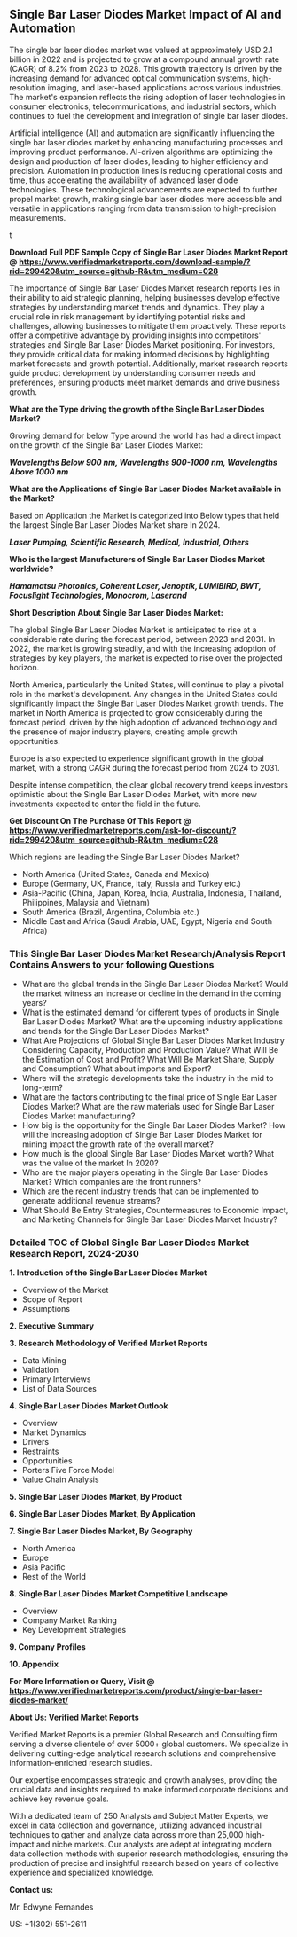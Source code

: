 <h2>Single Bar Laser Diodes Market Impact of AI and Automation</h2><p>The single bar laser diodes market was valued at approximately USD 2.1 billion in 2022 and is projected to grow at a compound annual growth rate (CAGR) of 8.2% from 2023 to 2028. This growth trajectory is driven by the increasing demand for advanced optical communication systems, high-resolution imaging, and laser-based applications across various industries. The market's expansion reflects the rising adoption of laser technologies in consumer electronics, telecommunications, and industrial sectors, which continues to fuel the development and integration of single bar laser diodes.</p><p>Artificial intelligence (AI) and automation are significantly influencing the single bar laser diodes market by enhancing manufacturing processes and improving product performance. AI-driven algorithms are optimizing the design and production of laser diodes, leading to higher efficiency and precision. Automation in production lines is reducing operational costs and time, thus accelerating the availability of advanced laser diode technologies. These technological advancements are expected to further propel market growth, making single bar laser diodes more accessible and versatile in applications ranging from data transmission to high-precision measurements.</p>t</p><p id="" class=""><strong>Download Full PDF Sample Copy of Single Bar Laser Diodes Market Report @ <a href="https://www.verifiedmarketreports.com/download-sample/?rid=299420&utm_source=github-R&utm_medium=028" target="_blank">https://www.verifiedmarketreports.com/download-sample/?rid=299420&utm_source=github-R&utm_medium=028</a></strong></p><p>The importance of&nbsp;Single Bar Laser Diodes Market research reports lies in their ability to aid strategic planning, helping businesses develop effective strategies by understanding market trends and dynamics. They play a crucial role in risk management by identifying potential risks and challenges, allowing businesses to mitigate them proactively. These reports offer a competitive advantage by providing insights into competitors' strategies and Single Bar Laser Diodes Market positioning. For investors, they provide critical data for making informed decisions by highlighting market forecasts and growth potential. Additionally, market research reports guide product development by understanding consumer needs and preferences, ensuring products meet market demands and drive business growth.</p><p><strong>What are the&nbsp;Type driving the growth of the Single Bar Laser Diodes Market?</strong></p><p id="" class="">Growing demand for below Type around the world has had a direct impact on the growth of the Single Bar Laser Diodes Market:</p><em><strong>Wavelengths Below 900 nm, Wavelengths 900-1000 nm, Wavelengths Above 1000 nm</strong></em></p><strong>What are the&nbsp;Applications&nbsp;of Single Bar Laser Diodes Market available in the Market?</strong></p><p id="" class="">Based on Application the Market is categorized into Below types that held the largest Single Bar Laser Diodes Market share In 2024.</p><em><strong>Laser Pumping, Scientific Research, Medical, Industrial, Others</strong></em></p><strong>Who is the largest Manufacturers of Single Bar Laser Diodes Market worldwide?</strong></p><p><em><strong>Hamamatsu Photonics, Coherent Laser, Jenoptik, LUMIBIRD, BWT, Focuslight Technologies, Monocrom, Laserand</strong></em></p><p id="" class=""><strong>Short Description About Single Bar Laser Diodes Market:</strong></p><p>The global Single Bar Laser Diodes Market is anticipated to rise at a considerable rate during the forecast period, between 2023 and 2031. In 2022, the market is growing steadily, and with the increasing adoption of strategies by key players, the market is expected to rise over the projected horizon.</p><p>North America, particularly the United States, will continue to play a pivotal role in the market's development. Any changes in the United States could significantly impact the Single Bar Laser Diodes Market growth trends. The market in North America is projected to grow considerably during the forecast period, driven by the high adoption of advanced technology and the presence of major industry players, creating ample growth opportunities.</p><p>Europe is also expected to experience significant growth in the global market, with a strong CAGR during the forecast period from 2024 to 2031.</p><p>Despite intense competition, the clear global recovery trend keeps investors optimistic about the Single Bar Laser Diodes Market, with more new investments expected to enter the field in the future.</p><p id="" class=""><strong>Get Discount On The Purchase Of This Report @ <a href="https://www.verifiedmarketreports.com/ask-for-discount/?rid=299420&utm_source=github-R&utm_medium=028" target="_blank">https://www.verifiedmarketreports.com/ask-for-discount/?rid=299420&utm_source=github-R&utm_medium=028</a></strong></p>Which regions are leading the Single Bar Laser Diodes Market?</p><ul><li>North America (United States, Canada and Mexico)</li><li>Europe (Germany, UK, France, Italy, Russia and Turkey etc.)</li><li>Asia-Pacific (China, Japan, Korea, India, Australia, Indonesia, Thailand, Philippines, Malaysia and Vietnam)</li><li>South America (Brazil, Argentina, Columbia etc.)</li><li>Middle East and Africa (Saudi Arabia, UAE, Egypt, Nigeria and South Africa)</li></ul><h3 id="" class="">This Single Bar Laser Diodes Market Research/Analysis Report Contains Answers to your following Questions</h3><ul><li>What are the global trends in the Single Bar Laser Diodes Market? Would the market witness an increase or decline in the demand in the coming years?</li><li>What is the estimated demand for different types of products in Single Bar Laser Diodes Market? What are the upcoming industry applications and trends for the Single Bar Laser Diodes Market?</li><li>What Are Projections of Global Single Bar Laser Diodes Market Industry Considering Capacity, Production and Production Value? What Will Be the Estimation of Cost and Profit? What Will Be Market Share, Supply and Consumption? What about imports and Export?</li><li>Where will the strategic developments take the industry in the mid to long-term?</li><li>What are the factors contributing to the final price of Single Bar Laser Diodes Market? What are the raw materials used for Single Bar Laser Diodes Market manufacturing?</li><li>How big is the opportunity for the Single Bar Laser Diodes Market? How will the increasing adoption of Single Bar Laser Diodes Market for mining impact the growth rate of the overall market?</li><li>How much is the global Single Bar Laser Diodes Market worth? What was the value of the market In 2020?</li><li>Who are the major players operating in the Single Bar Laser Diodes Market? Which companies are the front runners?</li><li>Which are the recent industry trends that can be implemented to generate additional revenue streams?</li><li>What Should Be Entry Strategies, Countermeasures to Economic Impact, and Marketing Channels for Single Bar Laser Diodes Market Industry?</li></ul><h3 id="" class="">Detailed TOC of Global Single Bar Laser Diodes Market Research Report, 2024-2030</h3><p id="" class=""><strong>1. Introduction of the Single Bar Laser Diodes Market</strong></p><ul><li>Overview of the Market</li><li>Scope of Report</li><li>Assumptions</li></ul><p id="" class=""><strong>2. Executive Summary</strong></p><p id="" class=""><strong>3. Research Methodology of Verified Market Reports</strong></p><ul><li>Data Mining</li><li>Validation</li><li>Primary Interviews</li><li>List of Data Sources</li></ul><p id="" class=""><strong>4. Single Bar Laser Diodes Market Outlook</strong></p><ul><li>Overview</li><li>Market Dynamics</li><li>Drivers</li><li>Restraints</li><li>Opportunities</li><li>Porters Five Force Model</li><li>Value Chain Analysis</li></ul><p id="" class=""><strong>5. Single Bar Laser Diodes Market, By Product</strong></p><p id="" class=""><strong>6. Single Bar Laser Diodes Market, By Application</strong></p><p id="" class=""><strong>7. Single Bar Laser Diodes Market, By Geography</strong></p><ul><li>North America</li><li>Europe</li><li>Asia Pacific</li><li>Rest of the World</li></ul><p id="" class=""><strong>8. Single Bar Laser Diodes Market Competitive Landscape</strong></p><ul><li>Overview</li><li>Company Market Ranking</li><li>Key Development Strategies</li></ul><p id="" class=""><strong>9. Company Profiles</strong></p><p id="" class=""><strong>10. Appendix</strong></p><p id="" class=""><strong>For More Information or Query, Visit @ <a href="https://www.verifiedmarketreports.com/product/single-bar-laser-diodes-market/" target="_blank">https://www.verifiedmarketreports.com/product/single-bar-laser-diodes-market/</a></strong></p><p id="" class=""><strong>About Us: Verified Market Reports</strong></p><p id="" class="">Verified Market Reports is a premier Global Research and Consulting firm serving a diverse clientele of over 5000+ global customers. We specialize in delivering cutting-edge analytical research solutions and comprehensive information-enriched research studies.</p><p id="" class="">Our expertise encompasses strategic and growth analyses, providing the crucial data and insights required to make informed corporate decisions and achieve key revenue goals.</p><p id="" class="">With a dedicated team of 250 Analysts and Subject Matter Experts, we excel in data collection and governance, utilizing advanced industrial techniques to gather and analyze data across more than 25,000 high-impact and niche markets. Our analysts are adept at integrating modern data collection methods with superior research methodologies, ensuring the production of precise and insightful research based on years of collective experience and specialized knowledge.</p><p id="" class=""><strong>Contact us:</strong></p><p id="" class="">Mr. Edwyne Fernandes</p><p id="" class="">US: +1(302) 551-2611</p>